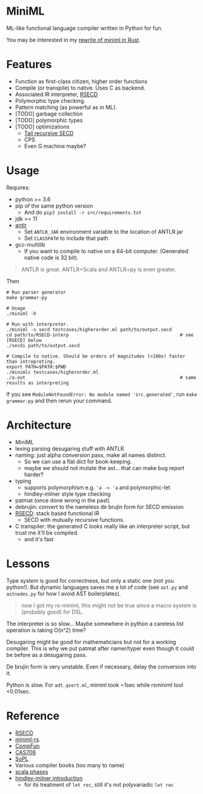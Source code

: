# MiniML
ML-like functional language compiler written in Python for fun.

You may be interested in my [rewrite of miniml in Rust](https://github.com/Hoblovski/miniml-rs).

# Features
* Function as first-class citizen, higher order functions
* Compile (or transpile) to native. Uses C as backend.
* Associated IR interpreter, [RSECD](https://github.com/Hoblovski/RSECD-interp)
* Polymorphic type checking.
* Pattern matching (as powerful as in ML).
* [TODO] garbage collection
* [TODO] polymorphic types
* [TODO] optimizations
  - [Tail recursive SECD](https://www.cs.utexas.edu/users/boyer/ftp/nqthm/trsecd/trsecd.html)
  - CPS
  - Even G machine maybe?

# Usage
Requires:
* python >= 3.6
* pip of the same python version
  - And do `pip3 install -r src/requirements.txt`
* jdk >= 11
* [antlr](antlr.org)
  - Set `ANTLR_JAR` environment variable to the location of ANTLR jar
  - Set `CLASSPATH` to include that path
* gcc-multilib
  - If you want to compile to native on a 64-bit computer. (Generated native code is 32 bit).

> ANTLR is great. ANTLR+Scala and ANTLR+py is even greater.

Then
```
# Run parser generator
make grammar-py

# Usage
./miniml -h

# Run with interpreter.
./miniml -s secd testcases/higherorder.ml path/to/output.secd
cd path/to/RSECD-interp                                         # see [RSECD] below
./secdi path/to/output.secd

# Compile to native. Should be orders of magnitudes (>100x) faster than intrepreting.
export PATH=$PATH:$PWD
./minimlc testcases/higherorder.ml
./a.out                                                         # same results as interpreting
```

If you see `ModuleNotFoundError: No module named 'src.generated'`, run `make grammar-py` and then rerun your command.

# Architecture
* MiniML
* lexing parsing desugaring stuff with ANTLR
* naming: just alpha conversion pass, make all names distinct.
  - So we can use a flat dict for book-keeping.
  - maybe we should not mutate the ast... that can make bug report harder?
* typing
  - supports polymorphism e.g. `'a -> 'a` and polymorphic-let
  - hindley-milner style type checking
* patmat (once done wrong in the past)
* debrujin: convert to the nameless de brujin form for SECD emission
* [RSECD](https://github.com/Hoblovski/RSECD-interp): stack based functional IR
  - SECD with mutually recursive functions.
* C transpiler: the generated C looks really like an interpreter script, but trust me it'll be compiled.
  - and it's fast

# Lessons
Type system is good for correctness, but only a static one (not you python!).
But dynamic languages saves me a lot of code (see `ast.py` and `astnodes.py` for how I avoid AST boilerplates).
> now I got my rs-miniml, this might not be true since a macro system is (probably good) for DSL.

The interpreter is so slow... Maybe somewhere in python a careless list operation is taking O(n^2) time?

Desugaring might be good for mathematicians but not for a working compiler.
This is why we put patmat after namer/typer even though it could be before as a desugaring pass.

De brujin form is very unstable. Even if necessary, delay the conversion into it.

Python is slow. For `adt_qsort.ml`, miniml took ~1sec while rsminiml tool <0.01sec.

# Reference
* [RSECD](https://github.com/Hoblovski/RSECD-interp)
* [miniml-rs](https://github.com/Hoblovski/miniml-rs).
* [CompFun](http://www.cse.chalmers.se/edu/year/2011/course/CompFun/)
* [CAS706](https://www.cas.mcmaster.ca/~carette/CAS706/2005/Compiling%20Functional%20Programming%20Languages.pdf)
* [SoPL](https://xavierleroy.org/talks/compilation-agay.pdf)
* Various compiler books (too many to name)
* [scala phases](https://typelevel.org/scala/docs/phases.html)
* [hindley-milner introduction](https://reasonableapproximation.net/2019/05/05/hindley-milner.html)
  - for its treatment of `let rec`, still it's not polyvariadic `let rec`
